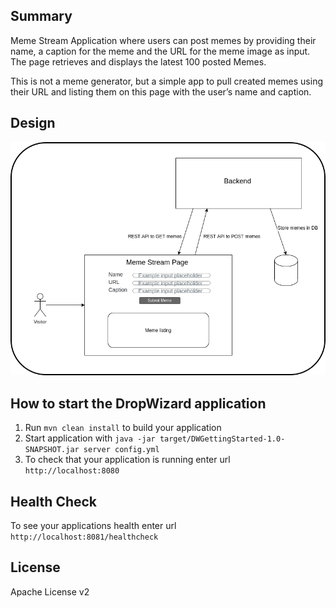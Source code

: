 Summary
---
Meme Stream Application where users can post memes by providing their name, a caption for the meme and the URL for the meme image as input. The page retrieves and displays the latest 100 posted Memes.

This is not a meme generator, but a simple app to pull created memes using their URL and listing them on this page with the user’s name and caption.

Design
---
![](https://github.com/ashu20071/x-meme/blob/master/XMEME_MODULE_BASIC_image_1.png)


How to start the DropWizard application
---

1. Run `mvn clean install` to build your application
1. Start application with `java -jar target/DWGettingStarted-1.0-SNAPSHOT.jar server config.yml`
1. To check that your application is running enter url `http://localhost:8080`

Health Check
---

To see your applications health enter url `http://localhost:8081/healthcheck`

License
---
Apache License v2
